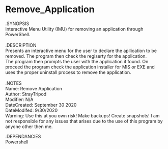 # Remove_Application
.SYNOPSIS   </br>
Interactive Menu Utility (IMU) for removing an application through PowerShell.  </br>
 </br>
.DESCRIPTION  </br>
    Presents an interactive menu for the user to declare the apllication to be removed. The program then check the regiserty for the application. </br>
    The program then prompts the user with the application it found. On proceed the program check the application installer for MIS or EXE and  </br>
    uses the proper uninstall process to remove the application. </br>
     </br>
.NOTES    </br>
    Name: Remove Application </br>
    Author: StrayTripod </br>
    Modifier: N/A </br>
    DateCreated: September 30 2020 </br>
    DateModifed: 9/30/2020  
    Warning: Use this at you own risk! Make backups! Create snapshots! I am not responsible for any issues that arises due to the use of this program by anyone other then me. </br>
    
.DEPENDANCIES </br>
   Powershell </br>
